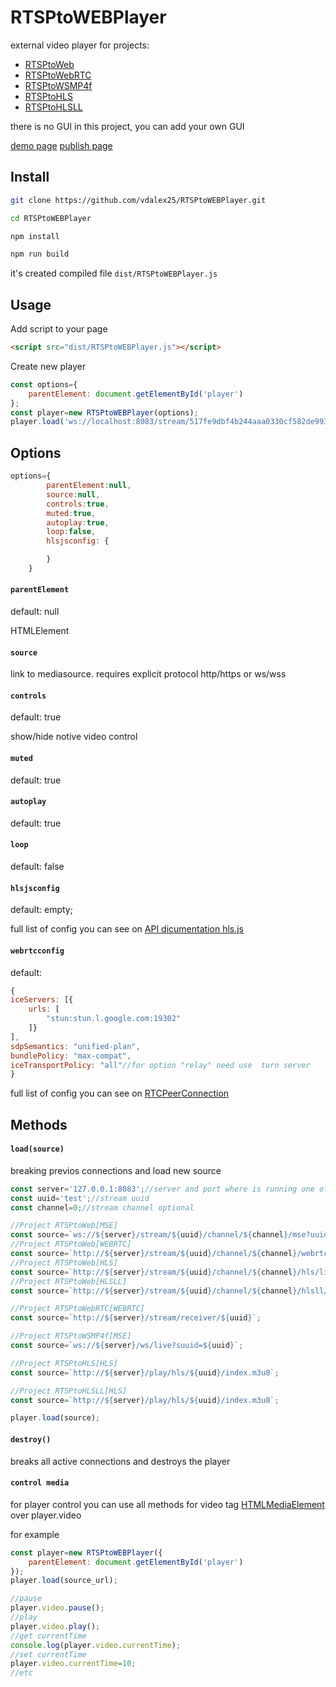 # RTSPtoWEBPlayer
 external video player for projects:
- [RTSPtoWeb](https://github.com/deepch/RTSPtoWeb)
- [RTSPtoWebRTC](https://github.com/deepch/RTSPtoWebRTC)
- [RTSPtoWSMP4f](https://github.com/deepch/RTSPtoWSMP4f)
- [RTSPtoHLS](https://github.com/deepch/RTSPtoHLS)
- [RTSPtoHLSLL](https://github.com/deepch/RTSPtoHLSLL)

there is no GUI in this project, you can add your own GUI

[demo page](http://htmlpreview.github.io/?https://github.com/vdalex25/rtsp-to-web-player/blob/main/index.html)
[publish page](https://vdalex25.github.io/rtsp-to-web-player/dist)
## Install

```bash
git clone https://github.com/vdalex25/RTSPtoWEBPlayer.git

cd RTSPtoWEBPlayer

npm install

npm run build
```
it's created compiled file `dist/RTSPtoWEBPlayer.js`
## Usage
Add script to your page
```html
<script src="dist/RTSPtoWEBPlayer.js"></script>
```
Create new player
```js
const options={
    parentElement: document.getElementById('player')
};
const player=new RTSPtoWEBPlayer(options);
player.load('ws://localhost:8083/stream/517fe9dbf4b244aaa0330cf582de9932/channel/0/mse?uuid=517fe9dbf4b244aaa0330cf582de9932&channel=0');
```

## Options
```js
options={
        parentElement:null,
        source:null,
        controls:true,
        muted:true,
        autoplay:true,
        loop:false,
        hlsjsconfig: {

        }
    }
```

#### `parentElement`
default: null

HTMLElement
#### `source`
link to mediasource. requires explicit protocol http/https or ws/wss
#### `controls`
default: true

show/hide notive video control
#### `muted`
default: true

#### `autoplay`
default: true

#### `loop`
default: false

#### `hlsjsconfig`
default: empty;

full list of config  you can see on [API dicumentation hls.js](https://github.com/video-dev/hls.js/blob/master/docs/API.md#fine-tuning)

#### `webrtcconfig`
default: 
```js
{
iceServers: [{
    urls: [
        "stun:stun.l.google.com:19302"
    ]}
],
sdpSemantics: "unified-plan",
bundlePolicy: "max-compat",
iceTransportPolicy: "all"//for option "relay" need use  turn server
}
```
full list of config  you can see on [RTCPeerConnection](https://developer.mozilla.org/en-US/docs/Web/API/RTCPeerConnection/RTCPeerConnection#parameters)
## Methods
#### `load(source)`
breaking previos connections and load new source
```js
const server='127.0.0.1:8083';//server and port where is running one of mediaserver
const uuid='test';//stream uuid
const channel=0;//stream channel optional

//Project RTSPtoWeb[MSE]
const source=`ws://${server}/stream/${uuid}/channel/${channel}/mse?uuid=${uuid}/&channel=${channel}`;
//Project RTSPtoWeb[WEBRTC]
const source=`http://${server}/stream/${uuid}/channel/${channel}/webrtc?uuid=${uuid}/&channel=${channel}`;
//Project RTSPtoWeb[HLS]
const source=`http://${server}/stream/${uuid}/channel/${channel}/hls/live/index.m3u8`;
//Project RTSPtoWeb[HLSLL]
const source=`http://${server}/stream/${uuid}/channel/${channel}/hlsll/live/index.m3u8`;

//Project RTSPtoWebRTC[WEBRTC]
const source=`http://${server}/stream/receiver/${uuid}`;

//Project RTSPtoWSMP4f[MSE]
const source=`ws://${server}/ws/live?suuid=${uuid}`;

//Project RTSPtoHLS[HLS]
const source=`http://${server}/play/hls/${uuid}/index.m3u8`;

//Project RTSPtoHLSLL[HLS]
const source=`http://${server}/play/hls/${uuid}/index.m3u8`;

player.load(source);
```

#### `destroy()`
breaks all active connections and destroys the player

#### `control media`
for player control you can use all methods for video tag [HTMLMediaElement](https://developer.mozilla.org/en-US/docs/Web/API/HTMLMediaElement#methods)  over player.video

for example 
```js
const player=new RTSPtoWEBPlayer({
    parentElement: document.getElementById('player')
});
player.load(source_url);

//pause
player.video.pause();
//play
player.video.play();
//get currentTime
console.log(player.video.currentTime);
//set currentTime
player.video.currentTime=10;
//etc
```
